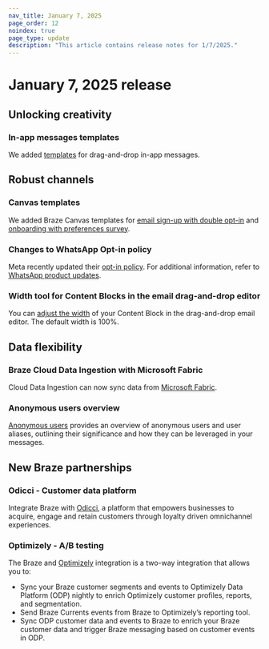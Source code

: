 ```yaml
---
nav_title: January 7, 2025
page_order: 12
noindex: true
page_type: update
description: "This article contains release notes for 1/7/2025."
---
```


# January 7, 2025 release

## Unlocking creativity

### In-app messages templates

We added [templates]({{site.baseurl}}/user_guide/message_building_by_channel/in-app_messages/drag_and_drop/) for drag-and-drop in-app messages.

## Robust channels

### Canvas templates

We added Braze Canvas templates for [email sign-up with double opt-in]({{site.baseurl}}/user_guide/engagement_tools/canvas/get_started/braze_templates/email_signup/) and [onboarding with preferences survey]({{site.baseurl}}/user_guide/engagement_tools/canvas/get_started/braze_templates/preference_survey/).

### Changes to WhatsApp Opt-in policy

Meta recently updated their [opt-in policy](https://developers.facebook.com/docs/whatsapp/overview/getting-opt-in/). For additional information, refer to [WhatsApp product updates]({{site.baseurl}}/user_guide/message_building_by_channel/whatsapp/meta_resources/).

### Width tool for Content Blocks in the email drag-and-drop editor

You can [adjust the width]({{site.baseurl}}/user_guide/message_building_by_channel/email/drag_and_drop/dnd_content_blocks/#using-the-editor-to-add-a-content-block) of your Content Block in the drag-and-drop email editor. The default width is 100%.

## Data flexibility

### Braze Cloud Data Ingestion with Microsoft Fabric

Cloud Data Ingestion can now sync data from [Microsoft Fabric]({{site.baseurl}}/user_guide/data_and_analytics/cloud_ingestion/integrations/?tab=microsoft%20fabric).

### Anonymous users overview

[Anonymous users]({{site.baseurl}}/user_guide/data_and_analytics/user_data_collection/anonymous_users/) provides an overview of anonymous users and user aliases, outlining their significance and how they can be leveraged in your messages.

## New Braze partnerships

### Odicci - Customer data platform

Integrate Braze with [Odicci]({{site.baseurl}}/partners/data_and_infrastructure_agility/customer_data_platform/odicci/), a platform that empowers businesses to acquire, engage and retain customers through loyalty driven omnichannel experiences.

### Optimizely - A/B testing

The Braze and [Optimizely]({{site.baseurl}}/partners/data_and_infrastructure_agility/ab_testing/optimizely/) integration is a two-way integration that allows you to:

- Sync your Braze customer segments and events to Optimizely Data Platform (ODP) nightly to enrich Optimizely customer profiles, reports, and segmentation.
- Send Braze Currents events from Braze to Optimizely’s reporting tool.
- Sync ODP customer data and events to Braze to enrich your Braze customer data and trigger Braze messaging based on customer events in ODP.